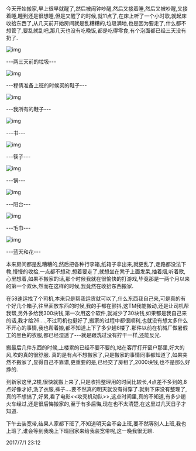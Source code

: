    今天开始搬家,早上很早就醒了,然后被闹钟吵醒,然后又接着睡,然后又被吵醒,又接着睡,睡到还是很想睡,但是又醒了的时候,就11点了,在床上听了一个小时歌,就起床收拾东西了,从几天前开始房间就是乱糟糟的,垃圾满地,也是因为要走了,什么都不想管了,要乱就乱吧,那几天也没有吃晚饭,都是吃得零食,有个泡面都已经三天没有扔了.

![img](C:/2017.07.01/img_3216.jpg)

---两三天前的垃圾---

![img](C:/2017.07.01/img_3174.jpg)

---程倩准备上班的时候买的鞋子---

![img](C:/2017.07.01/img_3183.jpg)

---我所有的鞋子---

![img](C:/2017.07.01/img_3185.jpg)

---书---

  

![img](C:/2017.07.01/img_3188.jpg)

---筷子---

![img](C:/2017.07.01/img_3189.jpg)

---锅---

![img](C:/2017.07.01/img_3190.jpg)

---阳台---

![img](C:/2017.07.01/img_3196.jpg)

---毛巾---

![img](C:/2017.07.01/img_3205.jpg)

---蓝天和花---

本来房间都是乱糟糟的,然后把各种行李箱,纸箱子拿出来,就更乱了,走路都没法下教,慢慢的收拾,一点都不想动,想着要走了,就想坐在凳子上面发呆,抽着烟,听着歌,心里想着,如果不搬家的话,那个时候我就在很愉快的打游戏,毕竟那是一两个月以来的第一个双休,然而在这样的时候,我竟然在收拾东西搬家.

在58速运找了个司机,本来只是帮我运货就可以了,什么东西我自己来,可是真的有个好几个箱子,往里面放东西的时候,我的手都在颤抖,这TM我能搬动,还是让司机帮我帮,另外多给我300块钱,第一次用这个软件,就减少了30块钱,如果都是我自己来的话,我才给26....,不过司机也挺好了,搬家的过程中都很顺利,也就没有想太多什么不开心的事情,我也帮着搬,都不知道上下了多少趟8楼了.那件以前在机械厂做暑假工的黑色的衣服,都已经湿透了---就是跟洗过没有拧干一样,还能反光.

搬最后几件东西的时候,上楼累的已经不要不要的,站在客厅打开窗户那里,好大的风,吹的真的很舒服. 真的是有点不想搬家了,只是搬家的事情同事都知道了,如果突然不搬家了,显得自己不靠谱,更重要的是,已经交了房租了,2000块钱,也不是那么好挣的.

到新家这里,2楼,很快就搬上来了,只是收拾整理用的时间比较长,4点差不多到的,8点好像才好,洗了衣服,裤子....要不然真的明天就没有得穿了.就剩下床没有整理了,真的不想搞了,好累,看了电影<<攻壳机动队>>,这点时间里,真的不知道,有多少趟火车经过,还是很后悔搬家的,至于有多后悔,现在也不太清楚,在这里过几天日子才知道.

下午去装宽带,结果人家都下班了,不知道明天会不会上班,要不然等别人上班,我也上班了,谁会等到我晚上下班回家来给我装宽带呢,这一晚我很无聊.

2017/7/1 23:12